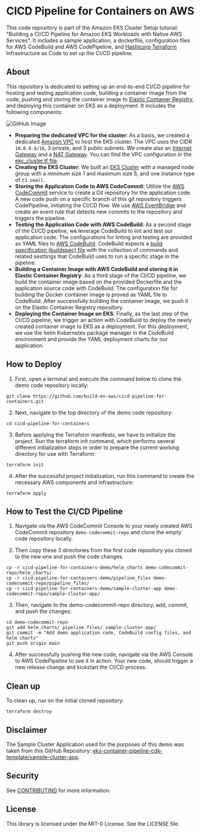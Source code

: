 # CICD Pipeline for Containers on AWS
This code repository is part of the Amazon EKS Cluster Setup tutorial: "Building a CI/CD Pipeline for Amazon EKS Workloads with Native AWS Services". It includes a sample application, a dockerfile, configuration files for AWS CodeBuild and AWS CodePipeline, and [Hashicorp Terraform](https://www.terraform.io/) Infrastructure as Code to set up the CI/CD pipeline.

## About 

This repository is dedicated to setting up an end-to-end CI/CD pipeline for hosting and testing application code, building a container image from the code, pushing and storing the container image to [Elastic Container Registry](https://aws.amazon.com/ecr/), and deploying this container on EKS as a deployment. It includes the following components:

![GitHub Image](/images/orverview.png)

* **Preparing the dedicated VPC for the cluster**: As a basis, we created a dedicated [Amazon VPC](https://docs.aws.amazon.com/vpc/latest/userguide/what-is-amazon-vpc.html) to host the EKS cluster. The VPC uses the CIDR `10.0.0.0/16`, 3 private, and 3 public subnets. We create also an [Internet Gateway](https://docs.aws.amazon.com/vpc/latest/userguide/VPC_Internet_Gateway.html) and a [NAT Gateway](https://docs.aws.amazon.com/vpc/latest/userguide/vpc-nat-gateway.html). You can find the VPC configuration in the [ekc_cluster.tf file](https://github.com/build-on-aws/cicd-pipeline-for-containers/blob/66044ac88b76edd0ca9fbf74de902836751956c4/eks_cluster.tf#L12).
* **Creating the EKS Cluster**: We built an [EKS Cluster](https://github.com/build-on-aws/cicd-pipeline-for-containers/blob/66044ac88b76edd0ca9fbf74de902836751956c4/eks_cluster.tf#L39) with a managed node group with a minimum size 1 and maximum size 5, and one instance type of `t3.small`. 
* **Storing the Application Code to AWS CodeCommit**: Utilize the [AWS CodeCommit](https://aws.amazon.com/codecommit/) service to create a Git repository for the application code. A new code push on a specific branch of this git repository triggers CodePipeline, initiating the CI/CD flow. We use [AWS EventBridge](https://aws.amazon.com/eventbridge/) and create an event rule that detects new commits to the repository and triggers the pipeline.
* **Testing the Application Code with AWS CodeBuild**: As a second stage of the CI/CD pipeline, we leverage CodeBuild to lint and test our application code. The configurations for linting and testing are provided as YAML files to [AWS CodeBuild](https://aws.amazon.com/codebuild/). CodeBuild expects a [build specification (buildspec) file](https://docs.aws.amazon.com/codebuild/latest/userguide/build-spec-ref.html) with the collection of commands and related sesttings that CodeBuild uses to run a specific stage in the pipeline.
* **Building a Container Image with AWS CodeBuild and storing it in Elastic Container Registry**: As a third stage of the CI/CD pipeline, we build the container image based on the provided Dockerfile and the application source code with CodeBuild. The configuration file for building the Docker container image is proved as YAML file to CodeBuild. After successfully building the container image, we push it on the Elastic Container Registry repository. 
* **Deploying the Container Image on EKS**: Finally, as the last step of the CI/CD pipeline, we trigger an action with CodeBuild to deploy the newly created container image to EKS as a deployment. For this deployment, we use the helm Kubernetes package manager in the CodeBuild environment and provide the YAML deployment charts for our application.

## How to Deploy

1. First, open a terminal and execute the command below to clone the demo code repository locally:

```
git clone https://github.com/build-on-aws/cicd-pipeline-for-containers.git
```

2. Next, navigate to the top directory of the demo code repository:

```
cd cicd-pipeline-for-containers
```

3. Before applying the Terraform manifests, we have to initialize the project. Run the terraform init command, which  performs several different initialization steps in order to prepare the current working directory for use with Terraform:

```
terraform init
```

4. After the successful project initialization, run this command to create the necessary AWS components and infrastructure: 

```
terraform apply
```

## How to Test the CI/CD Pipeline

1. Navigate via the AWS CodeCommit Console to your newly created AWS CodeCommit repository `demo-codecommit-repo` and clone the empty code repository locally.

2. Then copy these 3 directories from the first code repository you cloned to the new one and push the code changes.

```
cp -r cicd-pipeline-for-containers-demo/helm_charts demo-codecommit-repo/helm_charts/ 
cp -r cicd-pipeline-for-containers-demo/pipeline_files demo-codecommit-repo/pipeline_files/
cp -r cicd-pipeline-for-containers-demo/sample-cluster-app demo-codecommit-repo/sample-cluster-app/ 
```

3. Then, navigate to the demo-codecommit-repo directory, add, commit, and push the changes:

```
cd demo-codecommit-repo
git add helm_charts/ pipeline_files/ sample-cluster-app/
git commit -m "Add demo application code, CodeBuild config files, and helm charts"
git push origin main
```

4. After successfully pushing the new code, navigate via the AWS Console to AWS CodePipeline to see it in action. Your new code, should trigger a new release change and kickstart the CI/CD process.

## Clean up

To clean up, run on the initial cloned repository:

```
terraform destroy
```

## Disclaimer

The Sample Cluster Application used for the purposes of this demo was taken from this GitHub Repository: [eks-container-pipeline-cdk-template/sample-cluster-app](https://github.com/aws-samples/eks-container-pipeline-cdk-template/tree/main/sample-cluster-app).

## Security

See [CONTRIBUTING](CONTRIBUTING.md#security-issue-notifications) for more information.

## License

This library is licensed under the MIT-0 License. See the LICENSE file.

